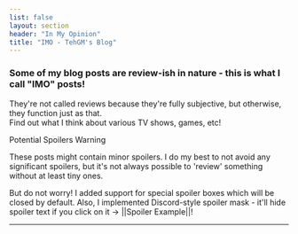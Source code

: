 ```yaml
---
list: false
layout: section
header: "In My Opinion"
title: "IMO - TehGM's Blog"
---
```



<div class="description">
    <h3>Some of my blog posts are review-ish in nature - this is what I call "IMO" posts!</h3>
    <p>They're not called reviews because they're fully subjective, but otherwise, they function just as that.<br/>Find out what I think about various TV shows, games, etc!</p>
</div>

<div class="details admonition spoiler open">
    <div class="details-summary admonition-title">
        <i class="icon fas fa-exclamation-triangle fa-fw"></i>Potential Spoilers Warning<i class="details-icon fas fa-angle-right fa-fw"></i>
    </div>
    <div class="details-content">
        <div class="admonition-content">
            <p>These posts might contain minor spoilers. I do my best to not avoid any significant spoilers, but it's not always possible to 'review' something without at least tiny ones.</p>
            <p>But do not worry! I added support for special spoiler boxes which will be closed by default. Also, I implemented Discord-style spoiler mask - it'll hide spoiler text if you click on it -> ||Spoiler Example||!</p>
        </div>
    </div>
</div>

<hr/>